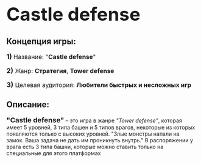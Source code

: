 # <font size = '10'>Castle defense</font>
## Концепция игры:
<font size = '4'>**1)**</font> <font size = '3'> Название: "**Castle defense**"

<font size = '4'>**2)**</font> Жанр: **Стратегия**, **Tower defense**

<font size = '4'>**3)**</font> Целевая аудитория: **Любители быстрых и несложных игр**</font>

## Описание:
<font size = '4'>**"Castle defense"**</font> – это игра в жанре *"Tower defense"*, которая имеет 5 уровней, 3 типа башен
и 5 типов врагов, некоторые из которых появляются только с высоких уровней. "Злые монстры напали на замок. Ваша задача 
не дать им проникнуть внутрь." В распоряжении у врага есть 3 типа башни, которые можно ставить только на специальные для
этого платформах